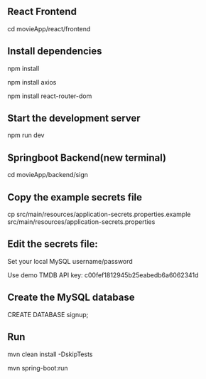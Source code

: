 ## React Frontend
cd movieApp/react/frontend
## Install dependencies
npm install

npm install axios

npm install react-router-dom

## Start the development server
npm run dev
## Springboot Backend(new terminal)
cd movieApp/backend/sign

## Copy the example secrets file
cp src/main/resources/application-secrets.properties.example src/main/resources/application-secrets.properties

## Edit the secrets file:
 Set your local MySQL username/password

Use demo TMDB API key: c00fef1812945b25eabedb6a6062341d

## Create the MySQL database
CREATE DATABASE signup;

## Run
mvn clean install -DskipTests

mvn spring-boot:run

